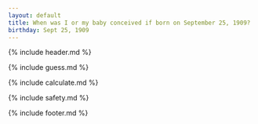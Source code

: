 ```yaml
---
layout: default
title: When was I or my baby conceived if born on September 25, 1909?
birthday: Sept 25, 1909
---
```


{% include header.md %}

{% include guess.md %}

{% include calculate.md %}

{% include safety.md %}

{% include footer.md %}




